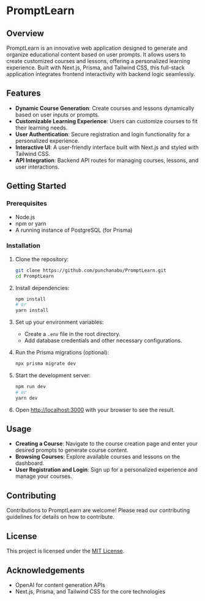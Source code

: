 # PromptLearn

## Overview
PromptLearn is an innovative web application designed to generate and organize educational content based on user prompts. It allows users to create customized courses and lessons, offering a personalized learning experience. Built with Next.js, Prisma, and Tailwind CSS, this full-stack application integrates frontend interactivity with backend logic seamlessly.

## Features
- **Dynamic Course Generation**: Create courses and lessons dynamically based on user inputs or prompts.
- **Customizable Learning Experience**: Users can customize courses to fit their learning needs.
- **User Authentication**: Secure registration and login functionality for a personalized experience.
- **Interactive UI**: A user-friendly interface built with Next.js and styled with Tailwind CSS.
- **API Integration**: Backend API routes for managing courses, lessons, and user interactions.

## Getting Started

### Prerequisites
- Node.js
- npm or yarn
- A running instance of PostgreSQL (for Prisma)

### Installation
1. Clone the repository:
   ```bash
   git clone https://github.com/punchanabu/PromptLearn.git
   cd PromptLearn
   ```

2. Install dependencies:
   ```bash
   npm install
   # or
   yarn install
   ```

3. Set up your environment variables:
   - Create a `.env` file in the root directory.
   - Add database credentials and other necessary configurations.

4. Run the Prisma migrations (optional):
   ```bash
   npx prisma migrate dev
   ```

5. Start the development server:
   ```bash
   npm run dev
   # or
   yarn dev
   ```

6. Open [http://localhost:3000](http://localhost:3000) with your browser to see the result.

## Usage
- **Creating a Course**: Navigate to the course creation page and enter your desired prompts to generate course content.
- **Browsing Courses**: Explore available courses and lessons on the dashboard.
- **User Registration and Login**: Sign up for a personalized experience and manage your courses.

## Contributing
Contributions to PromptLearn are welcome! Please read our contributing guidelines for details on how to contribute.

## License
This project is licensed under the [MIT License](LICENSE).

## Acknowledgements
- OpenAI for content generation APIs
- Next.js, Prisma, and Tailwind CSS for the core technologies

